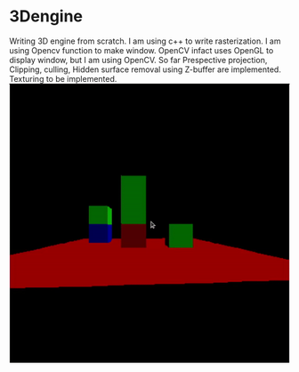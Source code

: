 # 3Dengine
Writing 3D engine from scratch. I am using c++ to write rasterization. I am using Opencv function to make window. OpenCV infact uses OpenGL to display window, but I am using OpenCV. So far Prespective projection, Clipping, culling, Hidden surface removal using Z-buffer are implemented. Texturing to be implemented. 
<img src="/multimedia/enginegif.gif">
